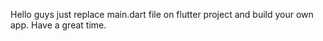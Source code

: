 Hello guys just replace main.dart file on flutter project and build your own app. Have a great time.
